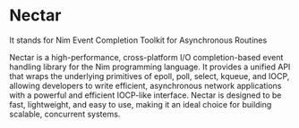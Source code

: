 # Nectar

It stands for Nim Event Completion Toolkit for Asynchronous Routines

Nectar is a high-performance, cross-platform I/O completion-based event handling library for the Nim programming language.
It provides a unified API that wraps the underlying primitives of epoll, poll, select, kqueue, and IOCP, allowing developers to write efficient, asynchronous network applications with a powerful and efficient IOCP-like interface.
Nectar is designed to be fast, lightweight, and easy to use, making it an ideal choice for building scalable, concurrent systems.
